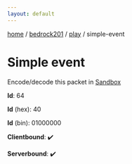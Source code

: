 ```yaml
---
layout: default
---
```


[home](/)  /  [bedrock201](/protocol/bedrock201)  /  [play](/protocol/bedrock201/play)  /  simple-event

# Simple event

Encode/decode this packet in [Sandbox](../../../sandbox/bedrock201#Play.SimpleEvent)

**Id**: 64

**Id** (hex): 40

**Id** (bin): 01000000

**Clientbound**: ✔️

**Serverbound**: ✔️
